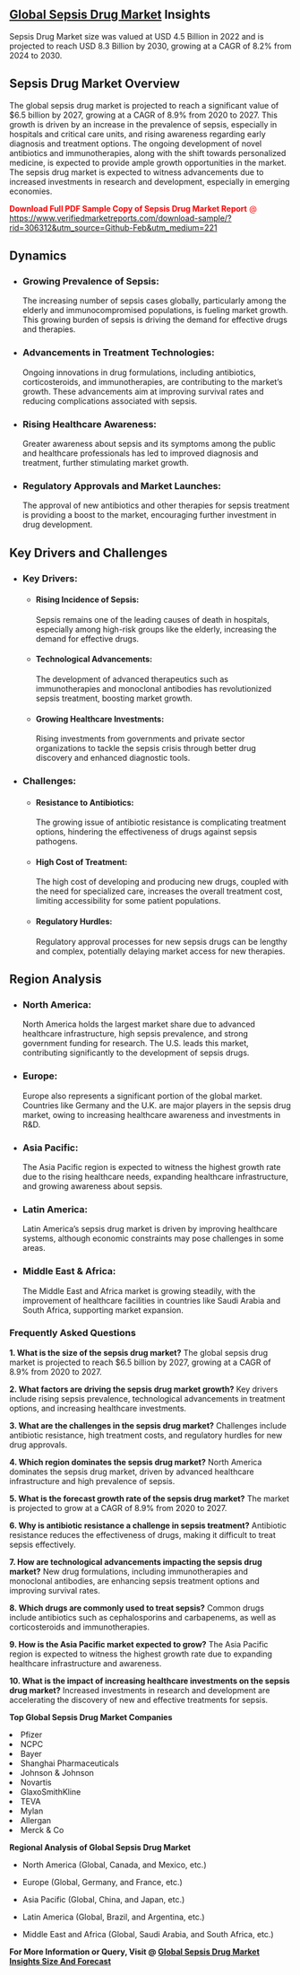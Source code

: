 <h2><a href="https://www.verifiedmarketreports.com/download-sample/?rid=306312&amp;utm_source=Github&amp;utm_medium=221" target="_blank">Global Sepsis Drug Market</a> Insights</h2><p>Sepsis Drug Market size was valued at USD 4.5 Billion in 2022 and is projected to reach USD 8.3 Billion by 2030, growing at a CAGR of 8.2% from 2024 to 2030.</p><p> <h2>Sepsis Drug Market Overview</h2> <p>The global sepsis drug market is projected to reach a significant value of $6.5 billion by 2027, growing at a CAGR of 8.9% from 2020 to 2027. This growth is driven by an increase in the prevalence of sepsis, especially in hospitals and critical care units, and rising awareness regarding early diagnosis and treatment options. The ongoing development of novel antibiotics and immunotherapies, along with the shift towards personalized medicine, is expected to provide ample growth opportunities in the market. The sepsis drug market is expected to witness advancements due to increased investments in research and development, especially in emerging economies. <p><span class=""><span style="color: #ff0000;"><strong>Download Full PDF Sample Copy of Sepsis Drug Market Report</strong> @ </span><a href="https://www.verifiedmarketreports.com/download-sample/?rid=306312&amp;utm_source=Github-Feb&amp;utm_medium=221" target="_blank">https://www.verifiedmarketreports.com/download-sample/?rid=306312&amp;utm_source=Github-Feb&amp;utm_medium=221</a></span></p></p> <h2>Dynamics</h2> <ul> <li><h3>Growing Prevalence of Sepsis:</h3> The increasing number of sepsis cases globally, particularly among the elderly and immunocompromised populations, is fueling market growth. This growing burden of sepsis is driving the demand for effective drugs and therapies.</li> <li><h3>Advancements in Treatment Technologies:</h3> Ongoing innovations in drug formulations, including antibiotics, corticosteroids, and immunotherapies, are contributing to the market’s growth. These advancements aim at improving survival rates and reducing complications associated with sepsis.</li> <li><h3>Rising Healthcare Awareness:</h3> Greater awareness about sepsis and its symptoms among the public and healthcare professionals has led to improved diagnosis and treatment, further stimulating market growth.</li> <li><h3>Regulatory Approvals and Market Launches:</h3> The approval of new antibiotics and other therapies for sepsis treatment is providing a boost to the market, encouraging further investment in drug development.</li> </ul> <h2>Key Drivers and Challenges</h2> <ul> <li><h3>Key Drivers:</h3> <ul> <li><h4>Rising Incidence of Sepsis:</h4> Sepsis remains one of the leading causes of death in hospitals, especially among high-risk groups like the elderly, increasing the demand for effective drugs.</li> <li><h4>Technological Advancements:</h4> The development of advanced therapeutics such as immunotherapies and monoclonal antibodies has revolutionized sepsis treatment, boosting market growth.</li> <li><h4>Growing Healthcare Investments:</h4> Rising investments from governments and private sector organizations to tackle the sepsis crisis through better drug discovery and enhanced diagnostic tools.</li> </ul> </li> <li><h3>Challenges:</h3> <ul> <li><h4>Resistance to Antibiotics:</h4> The growing issue of antibiotic resistance is complicating treatment options, hindering the effectiveness of drugs against sepsis pathogens.</li> <li><h4>High Cost of Treatment:</h4> The high cost of developing and producing new drugs, coupled with the need for specialized care, increases the overall treatment cost, limiting accessibility for some patient populations.</li> <li><h4>Regulatory Hurdles:</h4> Regulatory approval processes for new sepsis drugs can be lengthy and complex, potentially delaying market access for new therapies.</li> </ul> </li> </ul> <h2>Region Analysis</h2> <ul> <li><h3>North America:</h3> North America holds the largest market share due to advanced healthcare infrastructure, high sepsis prevalence, and strong government funding for research. The U.S. leads this market, contributing significantly to the development of sepsis drugs.</li> <li><h3>Europe:</h3> Europe also represents a significant portion of the global market. Countries like Germany and the U.K. are major players in the sepsis drug market, owing to increasing healthcare awareness and investments in R&D.</li> <li><h3>Asia Pacific:</h3> The Asia Pacific region is expected to witness the highest growth rate due to the rising healthcare needs, expanding healthcare infrastructure, and growing awareness about sepsis.</li> <li><h3>Latin America:</h3> Latin America’s sepsis drug market is driven by improving healthcare systems, although economic constraints may pose challenges in some areas.</li> <li><h3>Middle East & Africa:</h3> The Middle East and Africa market is growing steadily, with the improvement of healthcare facilities in countries like Saudi Arabia and South Africa, supporting market expansion.</li> </ul> <h3>Frequently Asked Questions</h3> <p><strong>1. What is the size of the sepsis drug market?</strong> The global sepsis drug market is projected to reach $6.5 billion by 2027, growing at a CAGR of 8.9% from 2020 to 2027.</p> <p><strong>2. What factors are driving the sepsis drug market growth?</strong> Key drivers include rising sepsis prevalence, technological advancements in treatment options, and increasing healthcare investments.</p> <p><strong>3. What are the challenges in the sepsis drug market?</strong> Challenges include antibiotic resistance, high treatment costs, and regulatory hurdles for new drug approvals.</p> <p><strong>4. Which region dominates the sepsis drug market?</strong> North America dominates the sepsis drug market, driven by advanced healthcare infrastructure and high prevalence of sepsis.</p> <p><strong>5. What is the forecast growth rate of the sepsis drug market?</strong> The market is projected to grow at a CAGR of 8.9% from 2020 to 2027.</p> <p><strong>6. Why is antibiotic resistance a challenge in sepsis treatment?</strong> Antibiotic resistance reduces the effectiveness of drugs, making it difficult to treat sepsis effectively.</p> <p><strong>7. How are technological advancements impacting the sepsis drug market?</strong> New drug formulations, including immunotherapies and monoclonal antibodies, are enhancing sepsis treatment options and improving survival rates.</p> <p><strong>8. Which drugs are commonly used to treat sepsis?</strong> Common drugs include antibiotics such as cephalosporins and carbapenems, as well as corticosteroids and immunotherapies.</p> <p><strong>9. How is the Asia Pacific market expected to grow?</strong> The Asia Pacific region is expected to witness the highest growth rate due to expanding healthcare infrastructure and awareness.</p> <p><strong>10. What is the impact of increasing healthcare investments on the sepsis drug market?</strong> Increased investments in research and development are accelerating the discovery of new and effective treatments for sepsis.</p> </p><p><strong>Top Global Sepsis Drug Market Companies</strong></p><div data-test-id=""><p><li>Pfizer</li><li> NCPC</li><li> Bayer</li><li> Shanghai Pharmaceuticals</li><li> Johnson & Johnson</li><li> Novartis</li><li> GlaxoSmithKline</li><li> TEVA</li><li> Mylan</li><li> Allergan</li><li> Merck & Co</li></p><div><strong>Regional Analysis of&nbsp;Global Sepsis Drug Market</strong></div><ul><li dir="ltr"><p dir="ltr">North America&nbsp;(Global, Canada, and Mexico, etc.)</p></li><li dir="ltr"><p dir="ltr">Europe (Global, Germany, and France, etc.)</p></li><li dir="ltr"><p dir="ltr">Asia Pacific&nbsp;(Global, China, and Japan, etc.)</p></li><li dir="ltr"><p dir="ltr">Latin America&nbsp;(Global, Brazil, and Argentina, etc.)</p></li><li dir="ltr">Middle East and Africa&nbsp;(Global, Saudi Arabia, and South Africa, etc.)</li></ul><p><strong>For More Information or Query, Visit @&nbsp;</strong><strong><a href="https://www.verifiedmarketreports.com/product/sepsis-drug-market/?utm_source=Github&amp;utm_medium=221" target="_blank">Global Sepsis Drug Market Insights Size And Forecast</a></strong></p></div>

